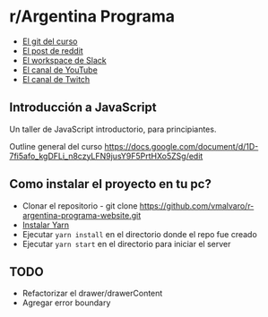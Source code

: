 # r/Argentina Programa

* [El git del curso](https://github.com/r-argentina-programa/introduccion-a-js/)
* [El post de reddit](https://www.reddit.com/r/argentina/comments/d9wzkh/alguno_que_ande_corto_de_guita_pero_muy/)
* [El workspace de Slack](https://rargentinaprograma.slack.com)
* [El canal de YouTube](https://www.youtube.com/channel/UCXfQLgiBQPIzBp8-nRsG0KA)
* [El canal de Twitch](https://www.twitch.tv/rargentinaprograma/)

## Introducción a JavaScript

Un taller de JavaScript introductorio, para principiantes.

Outline general del curso https://docs.google.com/document/d/1D-7fi5afo_kgDFLi_n8czyLFN9jusY9F5PrtHXo5ZSg/edit


## Como instalar el proyecto en tu pc?
* Clonar el repositorio - git clone https://github.com/vmalvaro/r-argentina-programa-website.git
* [Instalar Yarn](https://yarnpkg.com/lang/en/docs/install)
* Ejecutar `yarn install` en el directorio donde el repo fue creado
* Ejecutar `yarn start` en el directorio para iniciar el server

## TODO
* Refactorizar el drawer/drawerContent
* Agregar error boundary
